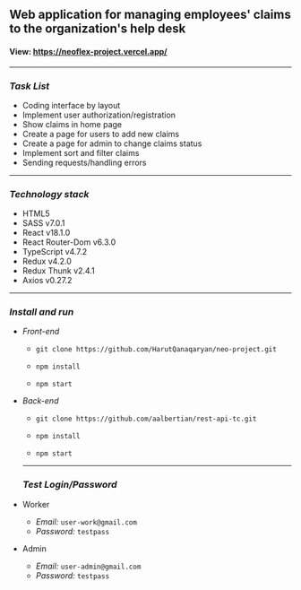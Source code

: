 ## **Web application for managing employees' claims to the organization's help desk**
#### **View: https://neoflex-project.vercel.app/**
___

### ***Task List***
 - Coding interface by layout
 - Implement user authorization/registration
- Show claims in home page
- Create a page for users to add new claims
- Create a page for admin to change claims status
- Implement sort and filter claims
- Sending requests/handling errors

___
### ***Technology stack***
- HTML5
- SASS v7.0.1
- React v18.1.0
- React Router-Dom v6.3.0
- TypeScript v4.7.2
- Redux v4.2.0
- Redux Thunk v2.4.1
- Axios v0.27.2

___

### ***Install and run***
 - *Front-end*
    - `git clone https://github.com/HarutQanaqaryan/neo-project.git`
  
    - `npm install`
  
    - `npm start`
- *Back-end* 
  
   - `git clone https://github.com/aalbertian/rest-api-tc.git`
  
    - `npm install`
  
    - `npm start`
  ___

  ### ***Test Login/Password***

- Worker
   - *Email:*  `user-work@gmail.com`
   - *Password:* `testpass` 

- Admin
  - *Email:* `user-admin@gmail.com`
  - *Password:* `testpass `
